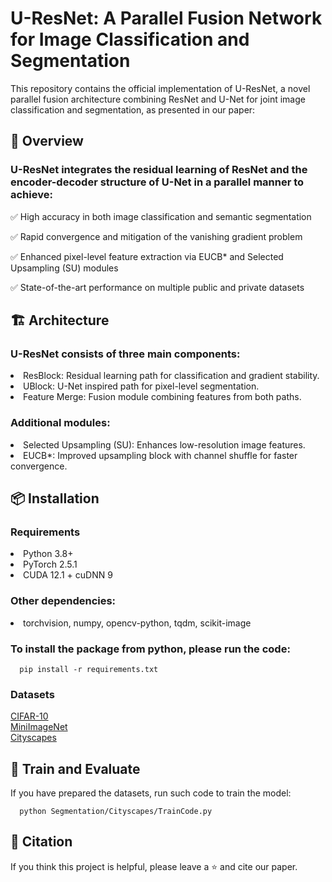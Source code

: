 # U-ResNet: A Parallel Fusion Network for Image Classification and Segmentation

This repository contains the official implementation of U-ResNet, a novel parallel fusion architecture combining ResNet and U-Net for joint image classification and segmentation, as presented in our paper:</br>
## 🧠 Overview
### U-ResNet integrates the residual learning of ResNet and the encoder-decoder structure of U-Net in a parallel manner to achieve:</br>
✅ High accuracy in both image classification and semantic segmentation

✅ Rapid convergence and mitigation of the vanishing gradient problem

✅ Enhanced pixel-level feature extraction via EUCB* and Selected Upsampling (SU) modules

✅ State-of-the-art performance on multiple public and private datasets
## 🏗️ Architecture
### U-ResNet consists of three main components:

<li>ResBlock: Residual learning path for classification and gradient stability.</li>

<li>UBlock: U-Net inspired path for pixel-level segmentation.</li>

<li>Feature Merge: Fusion module combining features from both paths.</li>

### Additional modules:

<li>Selected Upsampling (SU): Enhances low-resolution image features.</li>

<li>EUCB*: Improved upsampling block with channel shuffle for faster convergence.</li>

## 📦 Installation
### Requirements
<li>Python 3.8+</li>

<li>PyTorch 2.5.1</li>

<li>CUDA 12.1 + cuDNN 9</li>

### Other dependencies:
<li>torchvision, numpy, opencv-python, tqdm, scikit-image</li>

### To install the package from python, please run the code:
```
  pip install -r requirements.txt
```

### Datasets
[CIFAR-10](https://www.cs.toronto.edu/~kriz/cifar-10-python.tar.gz)</br>
[MiniImageNet](https://www.kaggle.com/datasets/arjunashok33/miniimagenet)</br>
[Cityscapes](https://www.cityscapes-dataset.com)</br>

## 🔎 Train and Evaluate
If you have prepared the datasets,  run such code to train the model:
```
  python Segmentation/Cityscapes/TrainCode.py
```

## 🎼 Citation
If you think this project is helpful, please leave a ⭐️ and cite our paper.

